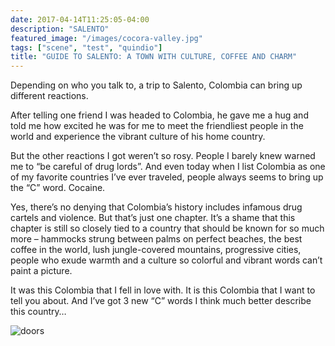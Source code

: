 ```yaml
---
date: 2017-04-14T11:25:05-04:00 
description: "SALENTO"
featured_image: "/images/cocora-valley.jpg"
tags: ["scene", "test", "quindio"]
title: "GUIDE TO SALENTO: A TOWN WITH CULTURE, COFFEE AND CHARM"
---
```

Depending on who you talk to, a trip to Salento, Colombia can bring up different reactions.

After telling one friend I was headed to Colombia, he gave me a hug and told me how excited he was for me to meet the friendliest people in the world and experience the vibrant culture of his home country.

But the other reactions I got weren’t so rosy. People I barely knew warned me to “be careful of drug lords”. And even today when I list Colombia as one of my favorite countries I’ve ever traveled, people always seems to bring up the “C” word. Cocaine.

Yes, there’s no denying that Colombia’s history includes infamous drug cartels and violence. But that’s just one chapter. It’s a shame that this chapter is still so closely tied to a country that should be known for so much more – hammocks strung between palms on perfect beaches, the best coffee in the world, lush jungle-covered mountains, progressive cities, people who exude warmth and a culture so colorful and vibrant words can’t paint a picture.

It was this Colombia that I fell in love with. It is this Colombia that I want to tell you about. And I’ve got 3 new “C” words I think much better describe this country…

![doors](/images/doors-salento.jpeg)